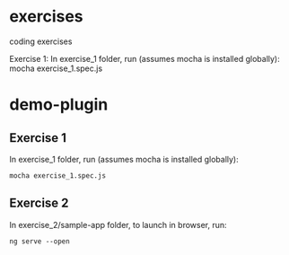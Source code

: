 # exercises
coding exercises

Exercise 1:
In exercise_1 folder, run (assumes mocha is installed globally):
mocha exercise_1.spec.js




# demo-plugin

## Exercise 1
In exercise_1 folder, run (assumes mocha is installed globally):
```
mocha exercise_1.spec.js
```

## Exercise 2
In exercise_2/sample-app folder, to launch in browser, run:
```
ng serve --open
```
